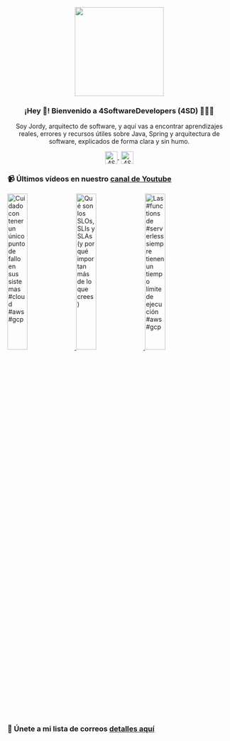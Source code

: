<p align="center" width="300">
    <img align="center" width="200" src="https://www.4softwaredevelopers.com/assets/img/brands/icono_4SD.png" />
    <h3 align="center">¡Hey 👋! Bienvenido a 4SoftwareDevelopers (4SD) 👨🏻‍💻</h3>
 </p>
 
 <p align="center">Soy Jordy, arquitecto de software, y aquí vas a encontrar aprendizajes reales, errores y recursos útiles sobre Java, Spring y arquitectura de software, explicados de forma clara y sin humo.</p>
 <p align="center">
    <a href="https://youtube.com/4SoftwareDevelopers" target="blank" style='margin-right:4px'>
     <img align="center" src="https://cdn.jsdelivr.net/npm/simple-icons@3.0.1/icons/youtube.svg" alt="4SoftwareDevelopers" height="28px" width="28px" />
    </a>
    <a href="https://x.com/jordy_4sd" target="blank">
      <img align="center" src="https://cdn.jsdelivr.net/npm/simple-icons@3.0.1/icons/twitter.svg" alt="4SoftwareDevelopers" height="28px" width="28px" />
    </a>
 </p>
 
### 📹 Últimos vídeos en nuestro [canal de Youtube](https://youtube.com/4SoftwareDevelopers?sub_confirmation=1)

<a href='https://youtu.be/nMpZk5qxctY' target='_blank'>
    <img width='30%' src='https://img.youtube.com/vi/nMpZk5qxctY/mqdefault.jpg' alt='Cuidado con tener un único punto de fallo en sus sistemas #cloud #aws #gcp' title='Cuidado con tener un único punto de fallo en sus sistemas #cloud #aws #gcp' />
</a>

<a href='https://youtu.be/GzRwoR-KbYM' target='_blank'>
    <img width='30%' src='https://img.youtube.com/vi/GzRwoR-KbYM/mqdefault.jpg' alt='Qué son los SLOs, SLIs y SLAs (y por qué importan más de lo que crees)' title='Qué son los SLOs, SLIs y SLAs (y por qué importan más de lo que crees)' />
</a>

<a href='https://youtu.be/n2YNhmY2_L8' target='_blank'>
    <img width='30%' src='https://img.youtube.com/vi/n2YNhmY2_L8/mqdefault.jpg' alt='Las #functions de #serverless siempre tienen un tiempo límite de ejecución #aws #gcp' title='Las #functions de #serverless siempre tienen un tiempo límite de ejecución #aws #gcp' />
</a>


### 🔐 Únete a mi lista de correos [detalles aquí](https://www.4softwaredevelopers.com) 
 
